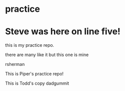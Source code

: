 # practice




# Steve was here on line five!
this is my practice repo.

there are many like it but this one is mine

rsherman

This is Piper's practice repo!

This is Todd's copy dadgummit
